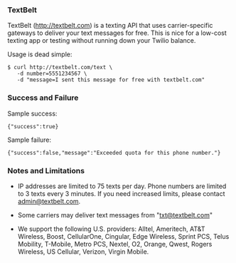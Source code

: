 ### TextBelt
TextBelt (http://textbelt.com) is a texting API that uses carrier-specific gateways to deliver your text messages for free.  This is nice for a low-cost texting app or testing without running down your Twilio balance.

Usage is dead simple:

```
$ curl http://textbelt.com/text \
   -d number=5551234567 \
   -d "message=I sent this message for free with textbelt.com"
```

### Success and Failure
Sample success:

```
{"success":true}
```

Sample failure:

```
{"success":false,"message":"Exceeded quota for this phone number."}
```

### Notes and Limitations

 *  IP addresses are limited to 75 texts per day.  Phone numbers are limited to 3 texts every 3 minutes.  If you need increased limits, please contact admin@textbelt.com.

 *  Some carriers may deliver text messages from "txt@textbelt.com"

 *  We support the following U.S. providers: Alltel, Ameritech, AT&T Wireless, Boost, CellularOne, Cingular, Edge Wireless, Sprint PCS, Telus Mobility, T-Mobile, Metro PCS, Nextel, O2, Orange, Qwest, Rogers Wireless, US Cellular, Verizon, Virgin Mobile.
